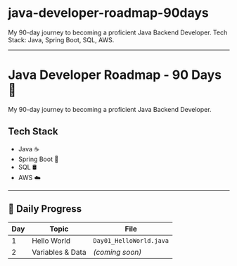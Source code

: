 # java-developer-roadmap-90days
My 90-day journey to becoming a proficient Java Backend Developer. Tech Stack: Java, Spring Boot, SQL, AWS.

------------------------------------
# Java Developer Roadmap - 90 Days 🚀

My 90-day journey to becoming a proficient Java Backend Developer.

## Tech Stack
- Java ☕
- Spring Boot 🌱
- SQL 🛢️
- AWS ☁️

---

## 📅 Daily Progress

| Day | Topic            | File                          |
|-----|------------------|-------------------------------|
| 1   | Hello World      | `Day01_HelloWorld.java`       |
| 2   | Variables & Data | *(coming soon)*               |

